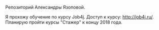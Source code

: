 Репозиторий Александры Язоповой.

Я прохожу обучение по курсу Job4j. Доступ к курсу: http://job4j.ru/.
Планирую пройти курсы "Стажер" к концу 2018 года.

